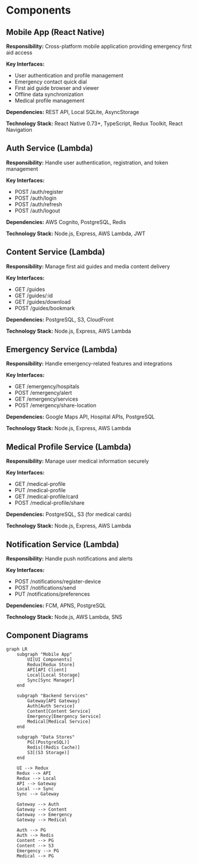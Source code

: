 # Components

## Mobile App (React Native)

**Responsibility:** Cross-platform mobile application providing emergency first aid access

**Key Interfaces:**

- User authentication and profile management
- Emergency contact quick dial
- First aid guide browser and viewer
- Offline data synchronization
- Medical profile management

**Dependencies:** REST API, Local SQLite, AsyncStorage

**Technology Stack:** React Native 0.73+, TypeScript, Redux Toolkit, React Navigation

## Auth Service (Lambda)

**Responsibility:** Handle user authentication, registration, and token management

**Key Interfaces:**

- POST /auth/register
- POST /auth/login
- POST /auth/refresh
- POST /auth/logout

**Dependencies:** AWS Cognito, PostgreSQL, Redis

**Technology Stack:** Node.js, Express, AWS Lambda, JWT

## Content Service (Lambda)

**Responsibility:** Manage first aid guides and media content delivery

**Key Interfaces:**

- GET /guides
- GET /guides/:id
- GET /guides/download
- POST /guides/bookmark

**Dependencies:** PostgreSQL, S3, CloudFront

**Technology Stack:** Node.js, Express, AWS Lambda

## Emergency Service (Lambda)

**Responsibility:** Handle emergency-related features and integrations

**Key Interfaces:**

- GET /emergency/hospitals
- POST /emergency/alert
- GET /emergency/services
- POST /emergency/share-location

**Dependencies:** Google Maps API, Hospital APIs, PostgreSQL

**Technology Stack:** Node.js, Express, AWS Lambda

## Medical Profile Service (Lambda)

**Responsibility:** Manage user medical information securely

**Key Interfaces:**

- GET /medical-profile
- PUT /medical-profile
- GET /medical-profile/card
- POST /medical-profile/share

**Dependencies:** PostgreSQL, S3 (for medical cards)

**Technology Stack:** Node.js, Express, AWS Lambda

## Notification Service (Lambda)

**Responsibility:** Handle push notifications and alerts

**Key Interfaces:**

- POST /notifications/register-device
- POST /notifications/send
- PUT /notifications/preferences

**Dependencies:** FCM, APNS, PostgreSQL

**Technology Stack:** Node.js, AWS Lambda, SNS

## Component Diagrams

```mermaid
graph LR
    subgraph "Mobile App"
        UI[UI Components]
        Redux[Redux Store]
        API[API Client]
        Local[Local Storage]
        Sync[Sync Manager]
    end

    subgraph "Backend Services"
        Gateway[API Gateway]
        Auth[Auth Service]
        Content[Content Service]
        Emergency[Emergency Service]
        Medical[Medical Service]
    end

    subgraph "Data Stores"
        PG[(PostgreSQL)]
        Redis[(Redis Cache)]
        S3[(S3 Storage)]
    end

    UI --> Redux
    Redux --> API
    Redux --> Local
    API --> Gateway
    Local --> Sync
    Sync --> Gateway

    Gateway --> Auth
    Gateway --> Content
    Gateway --> Emergency
    Gateway --> Medical

    Auth --> PG
    Auth --> Redis
    Content --> PG
    Content --> S3
    Emergency --> PG
    Medical --> PG
```
